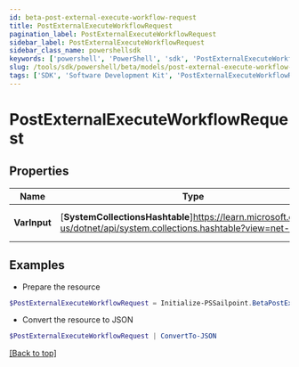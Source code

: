 ```yaml
---
id: beta-post-external-execute-workflow-request
title: PostExternalExecuteWorkflowRequest
pagination_label: PostExternalExecuteWorkflowRequest
sidebar_label: PostExternalExecuteWorkflowRequest
sidebar_class_name: powershellsdk
keywords: ['powershell', 'PowerShell', 'sdk', 'PostExternalExecuteWorkflowRequest', 'BetaPostExternalExecuteWorkflowRequest'] 
slug: /tools/sdk/powershell/beta/models/post-external-execute-workflow-request
tags: ['SDK', 'Software Development Kit', 'PostExternalExecuteWorkflowRequest', 'BetaPostExternalExecuteWorkflowRequest']
---
```



# PostExternalExecuteWorkflowRequest

## Properties

Name | Type | Description | Notes
------------ | ------------- | ------------- | -------------
**VarInput** | [**SystemCollectionsHashtable**]https://learn.microsoft.com/en-us/dotnet/api/system.collections.hashtable?view=net-9.0 | The input for the workflow | [optional] 

## Examples

- Prepare the resource
```powershell
$PostExternalExecuteWorkflowRequest = Initialize-PSSailpoint.BetaPostExternalExecuteWorkflowRequest  -VarInput {customAttribute1&#x3D;value1, customAttribute2&#x3D;value2}
```

- Convert the resource to JSON
```powershell
$PostExternalExecuteWorkflowRequest | ConvertTo-JSON
```


[[Back to top]](#) 

